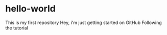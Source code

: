 # hello-world
This is my first repository
Hey, i'm just getting started on GitHub
Following the tutorial
